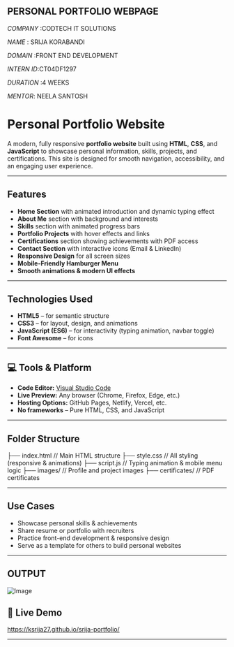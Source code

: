 ##  PERSONAL PORTFOLIO WEBPAGE

*COMPANY* :CODTECH IT SOLUTIONS

*NAME* : SRIJA KORABANDI

*DOMAIN* :FRONT END DEVELOPMENT

*INTERN ID*:CT04DF1297

*DURATION* :4 WEEKS

*MENTOR*: NEELA SANTOSH

# Personal Portfolio Website

A modern, fully responsive **portfolio website** built using **HTML**, **CSS**, and **JavaScript** to showcase personal information, skills, projects, and certifications. This site is designed for smooth navigation, accessibility, and an engaging user experience.

---

##  Features

-  **Home Section** with animated introduction and dynamic typing effect  
-  **About Me** section with background and interests  
-  **Skills** section with animated progress bars  
-  **Portfolio Projects** with hover effects and links  
-  **Certifications** section showing achievements with PDF access  
-  **Contact Section** with interactive icons (Email & LinkedIn)  
-  **Responsive Design** for all screen sizes  
-  **Mobile-Friendly Hamburger Menu**  
-  **Smooth animations & modern UI effects**

---

## Technologies Used

- **HTML5** – for semantic structure  
- **CSS3** – for layout, design, and animations  
- **JavaScript (ES6)** – for interactivity (typing animation, navbar toggle)  
- **Font Awesome** – for icons  

---

## 💻 Tools & Platform

- **Code Editor:** [Visual Studio Code](https://code.visualstudio.com/)  
- **Live Preview:** Any browser (Chrome, Firefox, Edge, etc.)  
- **Hosting Options:** GitHub Pages, Netlify, Vercel, etc.  
- **No frameworks** – Pure HTML, CSS, and JavaScript  

---

##  Folder Structure
├── index.html // Main HTML structure
├── style.css // All styling (responsive & animations)
├── script.js // Typing animation & mobile menu logic
├── images/ // Profile and project images
├── certificates/ // PDF certificates


---

##  Use Cases

- Showcase personal skills & achievements  
- Share resume or portfolio with recruiters  
- Practice front-end development & responsive design  
- Serve as a template for others to build personal websites

---

## OUTPUT

![Image](https://github.com/user-attachments/assets/f435d661-eeaf-4b34-9318-76c3a857c428)


## 🔗 Live Demo

https://ksrija27.github.io/srija-portfolio/

---




